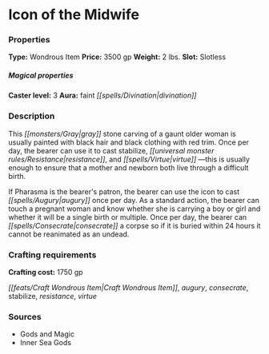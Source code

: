 ﻿---
Title: "Icon of the Midwife"
Type: "Wondrous Item"
Price: "3500 gp"
Weight: "2 lbs."
Slot: "Slotless"
Caster level: "3"
Aura: "faint divination"
Description: |
  "This gray stone carving of a gaunt older woman is usually painted with black hair and black clothing with red trim. Once per day, the bearer can use it to cast _stabilize_, _resistance_, and _virtue_ —this is usually enough to ensure that a mother and newborn both live through a difficult birth.
  If Pharasma is the bearer's patron, the bearer can use the icon to cast _augury_ once per day. As a standard action, the bearer can touch a pregnant woman and know whether she is carrying a boy or girl and whether it will be a single birth or multiple. Once per day, the bearer can consecrate a corpse so if it is buried within 24 hours it cannot be reanimated as an undead."
Crafting cost: "1750 gp"
Sources: "['Gods and Magic', 'Inner Sea Gods']"
---

# Icon of the Midwife

### Properties

**Type:** Wondrous Item **Price:** 3500 gp **Weight:** 2 lbs. **Slot:** Slotless

##### Magical properties

**Caster level:** 3 **Aura:** faint _[[spells/Divination|divination]]_

### Description

This _[[monsters/Gray|gray]]_ stone carving of a gaunt older woman is usually painted with black hair and black clothing with red trim. Once per day, the bearer can use it to cast stabilize, _[[universal monster rules/Resistance|resistance]]_, and _[[spells/Virtue|virtue]]_ —this is usually enough to ensure that a mother and newborn both live through a difficult birth.

If Pharasma is the bearer's patron, the bearer can use the icon to cast _[[spells/Augury|augury]]_ once per day. As a standard action, the bearer can touch a pregnant woman and know whether she is carrying a boy or girl and whether it will be a single birth or multiple. Once per day, the bearer can _[[spells/Consecrate|consecrate]]_ a corpse so if it is buried within 24 hours it cannot be reanimated as an undead.

### Crafting requirements

**Crafting cost:** 1750 gp

_[[feats/Craft Wondrous Item|Craft Wondrous Item]]_, _augury_, _consecrate_, stabilize, _resistance_, _virtue_

### Sources

* Gods and Magic
* Inner Sea Gods
